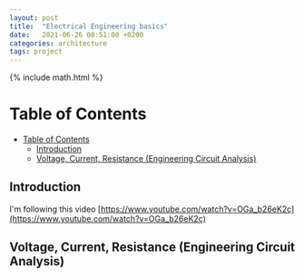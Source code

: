 ```yaml
---
layout: post
title:  "Electrical Engineering basics"
date:   2021-06-26 00:51:00 +0200
categories: architecture
tags: project
---
```

{% include math.html %}
<!--more-->

# Table of Contents
- [Table of Contents](#table-of-contents)
  - [Introduction](#introduction)
  - [Voltage, Current, Resistance (Engineering Circuit Analysis)](#voltage-current-resistance-engineering-circuit-analysis)

## Introduction
I'm following this video [https://www.youtube.com/watch?v=OGa_b26eK2c](https://www.youtube.com/watch?v=OGa_b26eK2c)

## Voltage, Current, Resistance (Engineering Circuit Analysis)